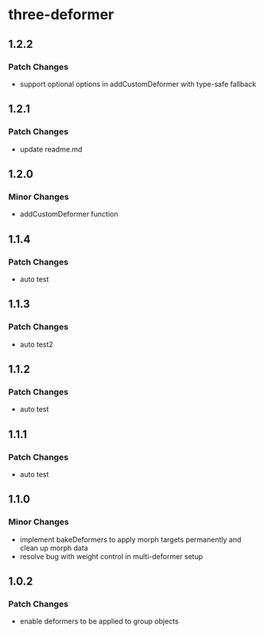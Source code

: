 # three-deformer

## 1.2.2

### Patch Changes

- support optional options in addCustomDeformer with type-safe fallback

## 1.2.1

### Patch Changes

- update readme.md

## 1.2.0

### Minor Changes

- addCustomDeformer function

## 1.1.4

### Patch Changes

- auto test

## 1.1.3

### Patch Changes

- auto test2

## 1.1.2

### Patch Changes

- auto test

## 1.1.1

### Patch Changes

- auto test

## 1.1.0

### Minor Changes

- implement bakeDeformers to apply morph targets permanently and clean up morph data
- resolve bug with weight control in multi-deformer setup

## 1.0.2

### Patch Changes

- enable deformers to be applied to group objects
